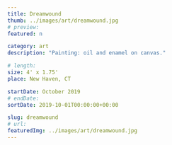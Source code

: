 ```yaml
---
title: Dreamwound
thumb: ../images/art/dreamwound.jpg
# preview:
featured: n

category: art
description: "Painting: oil and enamel on canvas."

# length:
size: 4' x 1.75'
place: New Haven, CT

startDate: October 2019
# endDate:
sortDate: 2019-10-01T00:00:00+00:00

slug: dreamwound
# url:
featuredImg: ../images/art/dreamwound.jpg
---
```


